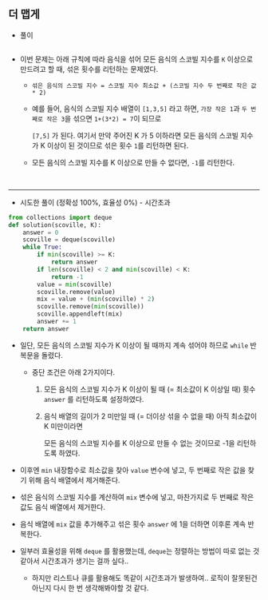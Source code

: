 ## 더 맵게    

- 풀이   

```python    

```    

- 이번 문제는 아래 규칙에 따라 음식을 섞어 모든 음식의 스코빌 지수를 `K` 이상으로 만드려고 할 때, 섞은 횟수를 리턴하는 문제였다.    

  - `섞은 음식의 스코빌 지수 = 스코빌 지수 최소값 + (스코빌 지수 두 번째로 작은 값 * 2)`     

  - 예를 들어, 음식의 스코빌 지수 배열이 `[1,3,5]` 라고 하면, `가장 작은 1`과 `두 번째로 작은 3`을 섞으면 `1+(3*2) = 7`이 되므로   
    
    `[7,5]` 가 된다. 여기서 만약 주어진 K 가 5 이하라면 모든 음식의 스코빌 지수가 K 이상이 된 것이므로 섞은 횟수 `1`를 리턴하면 된다.    
    
  - 모든 음식의 스코빌 지수를 K 이상으로 만들 수 없다면, `-1`를 리턴한다.      


<br>    
<hr>    

- 시도한 풀이 (정확성 100%, 효율성 0%) - 시간초과     

```python    
from collections import deque
def solution(scoville, K):
    answer = 0
    scoville = deque(scoville)
    while True:
        if min(scoville) >= K:
            return answer
        if len(scoville) < 2 and min(scoville) < K:
            return -1
        value = min(scoville)
        scoville.remove(value)
        mix = value + (min(scoville) * 2)
        scoville.remove(min(scoville))
        scoville.appendleft(mix)
        answer += 1
    return answer
```    

- 일단, 모든 음식의 스코빌 지수가 K 이상이 될 때까지 계속 섞어야 하므로 `while` 반복문을 돌렸다.    

  - 중단 조건은 아래 2가지이다.    
    
    1. 모든 음식의 스코빌 지수가 K 이상이 될 때 (= 최소값이 K 이상일 때) 횟수 `answer` 를 리턴하도록 설정하였다.     

    2. 음식 배열의 길이가 2 미만일 때 (= 더이상 섞을 수 없을 때) 아직 최소값이 K 미만이라면     
      
       모든 음식의 스코빌 지수를 K 이상으로 만들 수 없는 것이므로 -1을 리턴하도록 하였다.     
       
- 이후엔 `min` 내장함수로 최소값을 찾아 `value` 변수에 넣고, 두 번째로 작은 값을 찾기 위해 음식 배열에서 제거해준다.    

- 섞은 음식의 스코빌 지수를 계산하여 `mix` 변수에 넣고, 마찬가지로 두 번째로 작은 값도 음식 배열에서 제거한다.   

- 음식 배열에 `mix` 값을 추가해주고 섞은 횟수 `answer` 에 1을 더하면 이후론 계속 반복한다.    

- 일부러 효율성을 위해 `deque` 를 활용했는데, `deque`는 정렬하는 방법이 따로 없는 것 같아서 시간초과가 생기는 걸까 싶다..    

  - 하지만 리스트나 큐를 활용해도 똑같이 시간초과가 발생하여.. 로직이 잘못된건 아닌지 다시 한 번 생각해봐야할 것 같다.    



